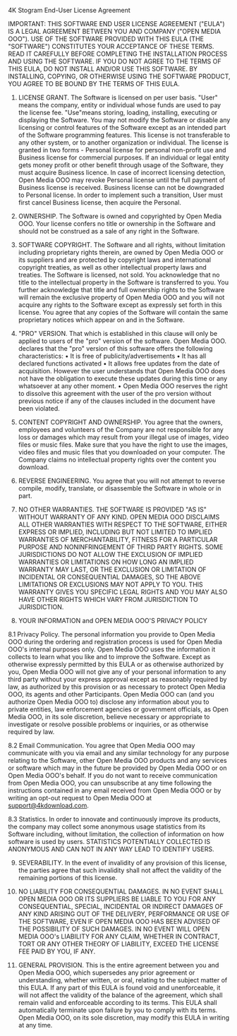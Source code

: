 4K Stogram End-User License Agreement

IMPORTANT: THIS SOFTWARE END USER LICENSE AGREEMENT ("EULA") IS A LEGAL AGREEMENT BETWEEN YOU AND COMPANY ("OPEN MEDIA OOO"). USE OF THE SOFTWARE PROVIDED WITH THIS EULA (THE "SOFTWARE") CONSTITUTES YOUR ACCEPTANCE OF THESE TERMS. READ IT CAREFULLY BEFORE COMPLETING THE INSTALLATION PROCESS AND USING THE SOFTWARE. IF YOU DO NOT AGREE TO THE TERMS OF THIS EULA, DO NOT INSTALL AND/OR USE THIS SOFTWARE. BY INSTALLING, COPYING, OR OTHERWISE USING THE SOFTWARE PRODUCT, YOU AGREE TO BE BOUND BY THE TERMS OF THIS EULA.

1. LICENSE GRANT. The Software is licensed on per user basis. "User" means the company, entity or individual whose funds are used to pay the license fee. "Use"means storing, loading, installing, executing or displaying the Software. You may not modify the Software or disable any licensing or control features of the Software except as an intended part of the Software programming features. This license is not transferable to any other system, or to another organization or individual. The license is granted in two forms - Personal license for personal non-profit use and Business license for commercial purposes. If an individual or legal entity gets money profit or other benefit through usage of the Software, they must acquire Business licence. In case of incorrect licensing detection, Open Media OOO may revoke Personal license until the full payment of Business license is received. Business license can not be downgraded to Personal license. In order to implement such a transition, User must first cancel Business license, then acquire the Personal.

2. OWNERSHIP. The Software is owned and copyrighted by Open Media OOO. Your license confers no title or ownership in the Software and should not be construed as a sale of any right in the Software.

3. SOFTWARE COPYRIGHT. The Software and all rights, without limitation including proprietary rights therein, are owned by Open Media OOO or its suppliers and are protected by copyright laws and international copyright treaties, as well as other intellectual property laws and treaties. The Software is licensed, not sold. You acknowledge that no title to the intellectual property in the Software is transferred to you. You further acknowledge that title and full ownership rights to the Software will remain the exclusive property of Open Media OOO and you will not acquire any rights to the Software except as expressly set forth in this license. You agree that any copies of the Software will contain the same proprietary notices which appear on and in the Software.

4. "PRO" VERSION. That which is established in this clause will only be applied to users of the "pro" version of the software. Open Media OOO. declares that the "pro"
   version of this software offers the following characteristics:
   • It is free of publicity/advertisements
   • It has all declared functions activated
   • It allows free updates from the date of acquisition. However the user understands that Open Media OOO does not have the obligation to execute these updates during this time or any whatsoever at any other moment.
   • Open Media OOO reserves the right to dissolve this agreement with the user of the pro version without previous notice if any of the clauses included in the document have been violated.

5. CONTENT COPYRIGHT AND OWNERSHIP. You agree that the owners, employees and volunteers of the Company are not responsible for any loss or damages which may result from your illegal use of images, video files or music files. Make sure that you have the right to use the images, video files and music files that you downloaded on your computer. The Company claims no intellectual property rights over the content you download.

6. REVERSE ENGINEERING. You agree that you will not attempt to reverse compile, modify, translate, or disassemble the Software in whole or in part.

7. NO OTHER WARRANTIES. THE SOFTWARE IS PROVIDED "AS IS" WITHOUT WARRANTY OF ANY KIND. OPEN MEDIA OOO DISCLAIMS ALL OTHER WARRANTIES WITH RESPECT TO THE SOFTWARE, EITHER EXPRESS OR IMPLIED, INCLUDING BUT NOT LIMITED TO IMPLIED WARRANTIES OF MERCHANTABILITY, FITNESS FOR A PARTICULAR PURPOSE AND NONINFRINGEMENT OF THIRD PARTY RIGHTS. SOME JURISDICTIONS DO NOT ALLOW THE EXCLUSION OF IMPLIED WARRANTIES OR LIMITATIONS ON HOW LONG AN IMPLIED WARRANTY MAY LAST, OR THE EXCLUSION OR LIMITATION OF INCIDENTAL OR CONSEQUENTIAL DAMAGES, SO THE ABOVE LIMITATIONS OR EXCLUSIONS MAY NOT APPLY TO YOU. THIS WARRANTY GIVES YOU SPECIFIC LEGAL RIGHTS AND YOU MAY ALSO HAVE OTHER RIGHTS WHICH VARY FROM JURISDICTION TO JURISDICTION.

8. YOUR INFORMATION and OPEN MEDIA OOO'S PRIVACY POLICY

8.1 Privacy Policy. The personal information you provide to Open Media OOO during the ordering and registration process is used for Open Media OOO's internal purposes only. Open Media OOO uses the information it collects to learn what you like and to improve the Software. Except as otherwise expressly permitted by this EULA or as otherwise authorized by you, Open Media OOO will not give any of your personal information to any third party without your express approval except as reasonably required by law, as authorized by this provision or as necessary to protect Open Media OOO, its agents and other Participants. Open Media OOO can (and you authorize Open Media OOO to) disclose any information about you to private entities, law enforcement agencies or government officials, as Open Media OOO, in its sole discretion, believe necessary or appropriate to investigate or resolve possible problems or inquiries, or as otherwise required by law.

8.2 Email Communication. You agree that Open Media OOO may communicate with you via email and any similar technology for any purpose relating to the Software, other Open Media OOO products and any services or software which may in the future be provided by Open Media OOO or on Open Media OOO's behalf. If you do not want to receive communication from Open Media OOO, you can unsubscribe at any time following the instructions contained in any email received from Open Media OOO or by writing an opt-out request to Open Media OOO at support@4kdownload.com.

8.3 Statistics. In order to innovate and continuously improve its products, the company may collect some anonymous usage statistics from its Software including, without limitation, the collection of information on how software is used by users. STATISTICS POTENTIALLY COLLECTED IS ANONYMOUS AND CAN NOT IN ANY WAY LEAD TO IDENTIFY USERS.

9. SEVERABILITY. In the event of invalidity of any provision of this license, the parties agree that such invalidity shall not affect the validity of the remaining portions of this license.

10. NO LIABILITY FOR CONSEQUENTIAL DAMAGES. IN NO EVENT SHALL OPEN MEDIA OOO OR ITS SUPPLIERS BE LIABLE TO YOU FOR ANY CONSEQUENTIAL, SPECIAL, INCIDENTAL OR INDIRECT DAMAGES OF ANY KIND ARISING OUT OF THE DELIVERY, PERFORMANCE OR USE OF THE SOFTWARE, EVEN IF OPEN MEDIA OOO HAS BEEN ADVISED OF THE POSSIBILITY OF SUCH DAMAGES. IN NO EVENT WILL OPEN MEDIA OOO's LIABILITY FOR ANY CLAIM, WHETHER IN CONTRACT, TORT OR ANY OTHER THEORY OF LIABILITY, EXCEED THE LICENSE FEE PAID BY YOU, IF ANY.

11. GENERAL PROVISION. This is the entire agreement between you and Open Media OOO, which supersedes any prior agreement or understanding, whether written, or oral, relating to the subject matter of this EULA. If any part of this EULA is found void and unenforceable, it will not affect the validity of the balance of the agreement, which shall remain valid and enforceable according to its terms. This EULA shall automatically terminate upon failure by you to comply with its terms. Open Media OOO, on its sole discretion, may modify this EULA in writing at any time.
